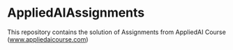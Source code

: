 # AppliedAIAssignments
This repository contains the solution of Assignments from AppliedAI Course (www.appliedaicourse.com)
